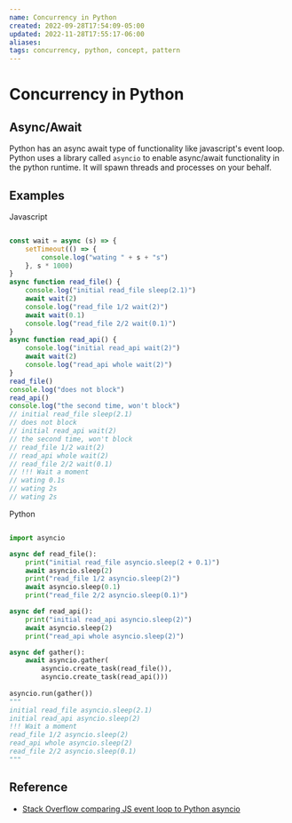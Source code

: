 ```yaml
---
name: Concurrency in Python
created: 2022-09-28T17:54:09-05:00
updated: 2022-11-28T17:55:17-06:00
aliases: 
tags: concurrency, python, concept, pattern
---
```

# Concurrency in Python

## Async/Await
Python has an async await type of functionality like javascript's event loop.   Python uses a library called `asyncio` to enable async/await functionality in the python runtime.  It will spawn threads and processes on your behalf.

## Examples

Javascript

```javascript

const wait = async (s) => {
    setTimeout(() => {
        console.log("wating " + s + "s")
    }, s * 1000)
}
async function read_file() {
    console.log("initial read_file sleep(2.1)")
    await wait(2)
    console.log("read_file 1/2 wait(2)")
    await wait(0.1)
    console.log("read_file 2/2 wait(0.1)")
}
async function read_api() {
    console.log("initial read_api wait(2)")
    await wait(2)
    console.log("read_api whole wait(2)")
}
read_file()
console.log("does not block")
read_api()
console.log("the second time, won't block")
// initial read_file sleep(2.1)
// does not block
// initial read_api wait(2)
// the second time, won't block
// read_file 1/2 wait(2)
// read_api whole wait(2)
// read_file 2/2 wait(0.1)
// !!! Wait a moment
// wating 0.1s
// wating 2s 
// wating 2s
```

Python

```python

import asyncio

async def read_file():
    print("initial read_file asyncio.sleep(2 + 0.1)")
    await asyncio.sleep(2)
    print("read_file 1/2 asyncio.sleep(2)")
    await asyncio.sleep(0.1)
    print("read_file 2/2 asyncio.sleep(0.1)")

async def read_api():
    print("initial read_api asyncio.sleep(2)")
    await asyncio.sleep(2)
    print("read_api whole asyncio.sleep(2)")

async def gather():
    await asyncio.gather(
        asyncio.create_task(read_file()),
        asyncio.create_task(read_api()))
        
asyncio.run(gather())
"""
initial read_file asyncio.sleep(2.1)
initial read_api asyncio.sleep(2)
!!! Wait a moment
read_file 1/2 asyncio.sleep(2)
read_api whole asyncio.sleep(2)
read_file 2/2 asyncio.sleep(0.1)
"""
```

## Reference
- [Stack Overflow comparing JS event loop to Python asyncio](https://stackoverflow.com/questions/68139555/difference-between-async-await-in-python-vs-javascript)
